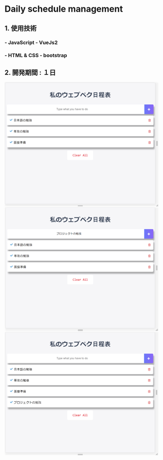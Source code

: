 ﻿Daily schedule management
=========================

## 1. 使用技術
###  - JavaScript - VueJs2
###  - HTML & CSS - bootstrap

## 2. 開発期間 : １日

![main](./image/main.png)
![beforeUpdate](./image/beforeUpdate.png)
![afterUpdate](./image/afterUpdate.png)
